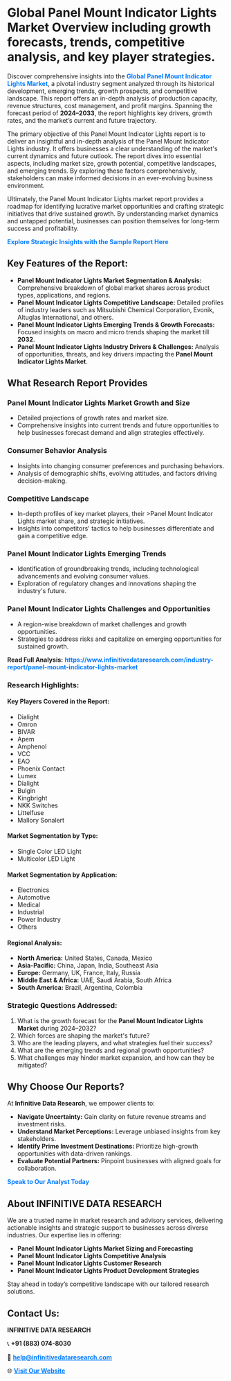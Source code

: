 <h1>Global Panel Mount Indicator Lights Market Overview including growth forecasts, trends, competitive analysis, and key player strategies.</h1>
<p>
Discover comprehensive insights into the 
<a href="https://www.infinitivedataresearch.com/industry-report/panel-mount-indicator-lights-market" rel="dofollow" style="color: #007BFF; text-decoration: none;"><strong>Global Panel Mount Indicator Lights Market</strong></a>, a pivotal industry segment analyzed through its historical development, emerging trends, growth prospects, and competitive landscape. This report offers an in-depth analysis of production capacity, revenue structures, cost management, and profit margins. Spanning the forecast period of <strong>2024–2033</strong>, the report highlights key drivers, growth rates, and the market’s current and future trajectory.
</p>
<p>
The primary objective of this Panel Mount Indicator Lights report is to deliver an insightful and in-depth analysis of the Panel Mount Indicator Lights industry. It offers businesses a clear understanding of the market's current dynamics and future outlook. The report dives into essential aspects, including market size, growth potential, competitive landscapes, and emerging trends. By exploring these factors comprehensively, stakeholders can make informed decisions in an ever-evolving business environment.
</p>
<p>
Ultimately, the Panel Mount Indicator Lights market report provides a roadmap for identifying lucrative market opportunities and crafting strategic initiatives that drive sustained growth. By understanding market dynamics and untapped potential, businesses can position themselves for long-term success and profitability.
</p>
<p>
<a href="https://www.infinitivedataresearch.com/request-sample/reportId=106874" style="color: #007BFF; text-decoration: none;"><strong>Explore Strategic Insights with the Sample Report Here</strong></a>
</p>

<h2>Key Features of the Report:</h2>
<ul>
<li><strong>Panel Mount Indicator Lights Market Segmentation & Analysis:</strong> Comprehensive breakdown of global market shares across product types, applications, and regions.</li>
<li><strong>Panel Mount Indicator Lights Competitive Landscape:</strong> Detailed profiles of industry leaders such as Mitsubishi Chemical Corporation, Evonik, Altuglas International, and others.</li>
<li><strong>Panel Mount Indicator Lights Emerging Trends & Growth Forecasts:</strong> Focused insights on macro and micro trends shaping the market till <strong>2032</strong>.</li>
<li><strong>Panel Mount Indicator Lights Industry Drivers & Challenges:</strong> Analysis of opportunities, threats, and key drivers impacting the <strong>Panel Mount Indicator Lights Market</strong>.</li>
</ul>

<h2>What Research Report Provides</h2>
<h3>Panel Mount Indicator Lights Market Growth and Size</h3>
<ul>
<li>Detailed projections of growth rates and market size.</li>
<li>Comprehensive insights into current trends and future opportunities to help businesses forecast demand and align strategies effectively.</li>
</ul>

<h3>Consumer Behavior Analysis</h3>
<ul>
<li>Insights into changing consumer preferences and purchasing behaviors.</li>
<li>Analysis of demographic shifts, evolving attitudes, and factors driving decision-making.</li>
</ul>

<h3>Competitive Landscape</h3>
<ul>
<li>In-depth profiles of key market players, their >Panel Mount Indicator Lights market share, and strategic initiatives.</li>
<li>Insights into competitors' tactics to help businesses differentiate and gain a competitive edge.</li>
</ul>

<h3>Panel Mount Indicator Lights Emerging Trends</h3>
<ul>
<li>Identification of groundbreaking trends, including technological advancements and evolving consumer values.</li>
<li>Exploration of regulatory changes and innovations shaping the industry's future.</li>
</ul>

<h3>Panel Mount Indicator Lights Challenges and Opportunities</h3>
<ul>
<li>A region-wise breakdown of market challenges and growth opportunities.</li>
<li>Strategies to address risks and capitalize on emerging opportunities for sustained growth.</li>
</ul>
<p><strong>Read Full Analysis:</strong> <a href="https://www.infinitivedataresearch.com/industry-report/panel-mount-indicator-lights-market" rel="dofollow" style="color: #007BFF; text-decoration: none;"><strong>https://www.infinitivedataresearch.com/industry-report/panel-mount-indicator-lights-market</strong></a></p>
<h3>Research Highlights:</h3>
<h4>Key Players Covered in the Report:</h4>
<ul><li>Dialight</li><li>Omron</li><li>BIVAR</li><li>Apem</li><li>Amphenol</li><li>VCC</li><li>EAO</li><li>Phoenix Contact</li><li>Lumex</li><li>Dialight</li><li>Bulgin</li><li>Kingbright</li><li>NKK Switches</li><li>Littelfuse</li><li>Mallory Sonalert</li></ul>
<h4>Market Segmentation by Type:</h4>
<ul><li>Single Color LED Light</li><li>Multicolor LED Light</li></ul>
<h4>Market Segmentation by Application:</h4>
<ul><li>Electronics</li><li>Automotive</li><li>Medical</li><li>Industrial</li><li>Power Industry</li><li>Others</li></ul>

<h4>Regional Analysis:</h4>
<ul>
<li><strong>North America:</strong> United States, Canada, Mexico</li>
<li><strong>Asia-Pacific:</strong> China, Japan, India, Southeast Asia</li>
<li><strong>Europe:</strong> Germany, UK, France, Italy, Russia</li>
<li><strong>Middle East & Africa:</strong> UAE, Saudi Arabia, South Africa</li>
<li><strong>South America:</strong> Brazil, Argentina, Colombia</li>
</ul>

<h3>Strategic Questions Addressed:</h3>
<ol>
<li>What is the growth forecast for the <strong>Panel Mount Indicator Lights Market</strong> during 2024–2032?</li>
<li>Which forces are shaping the market's future?</li>
<li>Who are the leading players, and what strategies fuel their success?</li>
<li>What are the emerging trends and regional growth opportunities?</li>
<li>What challenges may hinder market expansion, and how can they be mitigated?</li>
</ol>

<h2>Why Choose Our Reports?</h2>
<p>At <strong>Infinitive Data Research</strong>, we empower clients to:</p>
<ul>
<li><strong>Navigate Uncertainty:</strong> Gain clarity on future revenue streams and investment risks.</li>
<li><strong>Understand Market Perceptions:</strong> Leverage unbiased insights from key stakeholders.</li>
<li><strong>Identify Prime Investment Destinations:</strong> Prioritize high-growth opportunities with data-driven rankings.</li>
<li><strong>Evaluate Potential Partners:</strong> Pinpoint businesses with aligned goals for collaboration.</li>
</ul>
<p><a href="https://www.infinitivedataresearch.com/industry-report/panel-mount-indicator-lights-market" rel="dofollow" style="color: #007BFF; text-decoration: none;"><strong>Speak to Our Analyst Today</strong></a></p>

<h2>About INFINITIVE DATA RESEARCH</h2>
<p>We are a trusted name in market research and advisory services, delivering actionable insights and strategic support to businesses across diverse industries. Our expertise lies in offering:</p>
<ul>
<li><strong>Panel Mount Indicator Lights Market Sizing and Forecasting</strong></li>
<li><strong>Panel Mount Indicator Lights Competitive Analysis</strong></li>
<li><strong>Panel Mount Indicator Lights Customer Research</strong></li>
<li><strong>Panel Mount Indicator Lights Product Development Strategies</strong></li>
</ul>
<p>Stay ahead in today’s competitive landscape with our tailored research solutions.</p>

<h2>Contact Us:</h2>
<p><strong>INFINITIVE DATA RESEARCH</strong></p>
<p>📞 <strong>+91 (883) 074-8030</strong></p>
<p>📧 <strong><a href="mailto:help@infinitivedataresearch.com" style="color: #007BFF;">help@infinitivedataresearch.com</a></strong></p>
<p>🌐 <strong><a href="https://www.infinitivedataresearch.com" rel="dofollow" style="color: #007BFF;">Visit Our Website</a></strong></p>